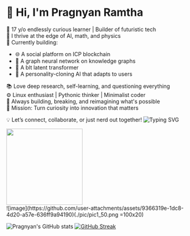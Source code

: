 # 👋 Hi, I'm Pragnyan Ramtha

🧠 17 y/o endlessly curious learner | Builder of futuristic tech  
🧩 I thrive at the edge of AI, math, and physics  
🧬 Currently building:
  - 🌐 A social platform on ICP blockchain  
  - 🧠 A graph neural network on knowledge graphs  
  - 🧬 A blt latent transformer  
  - 🤖 A personality-cloning AI that adapts to users  

📚 Love deep research, self-learning, and questioning everything  
⚙️ Linux enthusiast | Pythonic thinker | Minimalist coder  
🚀 Always building, breaking, and reimagining what's possible  
🎯 Mission: Turn curiosity into innovation that matters

💡 Let’s connect, collaborate, or just nerd out together!
![Typing SVG](https://readme-typing-svg.demolab.com/?lines=Building+AI+that+gets+you.;Graph+Neural+Nets+FTW!;Living+on+Linux+and+late+night+code.&center=true&width=500&height=50)

<div>
<img src="[Assets/icon.png](https://github.com/user-attachments/assets/9366319e-1dc8-4d20-a57e-636ff9a94190)" width="200">
</div>
![image](https://github.com/user-attachments/assets/9366319e-1dc8-4d20-a57e-636ff9a94190)(./pic/pic1_50.png =100x20)

![Pragnyan's GitHub stats](https://github-readme-stats.vercel.app/api?username=pragnyanramtha&show_icons=true&theme=radical)
[![GitHub Streak](https://streak-stats.demolab.com?user=pragnyanramtha&theme=radical)](https://git.io/streak-stats)
